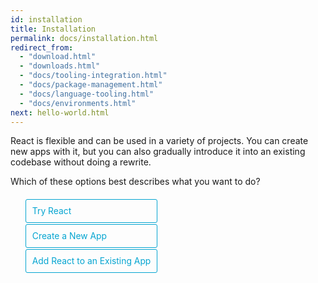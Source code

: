 ```yaml
---
id: installation
title: Installation
permalink: docs/installation.html
redirect_from:
  - "download.html"
  - "downloads.html"
  - "docs/tooling-integration.html"
  - "docs/package-management.html"
  - "docs/language-tooling.html"
  - "docs/environments.html"
next: hello-world.html
---
```

<style>
  .tab-hidden {
    display: none;
  }
</style>

React is flexible and can be used in a variety of projects. You can create new apps with it, but you can also gradually introduce it into an existing codebase without doing a rewrite.

<div class="toggler">
  <style>
    .toggler li {
       display: inline-block;
       position: relative;
       top: 1px;
       padding: 10px;
       margin: 0px 2px 0px 2px;
       border: 1px solid #05A5D1;
       border-bottom-color: transparent;
       border-radius: 3px 3px 0px 0px;
       color: #05A5D1;
       background-color: transparent;
       font-size: 0.99em;
       cursor: pointer;
    }
    .toggler li:first-child {
      margin-left: 0;
    }
    .toggler li:last-child {
      margin-right: 0;
    }
    .toggler ul {
      display: inline-block;
      list-style-type: none;
      margin: 0;
      border-bottom: 1px solid #05A5D1;
      cursor: default;
    }
    @media screen and (max-width: 960px) {
      .toggler li,
      .toggler li:first-child,
      .toggler li:last-child {
        display: block;
        border-bottom-color: #05A5D1;
        border-radius: 3px;
        margin: 2px 0px 2px 0px;
      }
      .toggler ul {
        border-bottom: 0;
      }
    }
    .display-target-fiddle .toggler .button-fiddle:focus,
    .display-target-newapp .toggler .button-newapp:focus,
    .display-target-existingapp .toggler .button-existingapp:focus {
      background-color: #046E8B;
      color: white;
    }
    .display-target-fiddle .toggler .button-fiddle,
    .display-target-newapp .toggler .button-newapp,
    .display-target-existingapp .toggler .button-existingapp {
      background-color: #05A5D1;
      color: white;
    }
    block {
      display: none;
    }
    .display-target-fiddle .fiddle,
    .display-target-newapp .newapp,
    .display-target-existingapp .existingapp {
      display: block;
    }
  </style>
  <script>
    document.querySelector('.toggler').parentElement.className += ' display-target-fiddle';
  </script>
  <span>Which of these options best describes what you want to do?</span>
  <br />
  <br />
   <ul role="tablist" >
      <li id="fiddle" class="button-fiddle" aria-selected="false" role="tab" tabindex="0" aria-controls="fiddletab"
          onclick="display('target', 'fiddle')" onkeyup="keyToggle(event, 'fiddle', 'existingapp', 'newapp')">
        Try React
      </li>
      <li id="newapp" class="button-newapp" aria-selected="false" role="tab" tabindex="-1" aria-controls="newapptab"
          onclick="display('target', 'newapp')" onkeyup="keyToggle(event, 'newapp', 'fiddle', 'existingapp')">
        Create a New App
      </li>
      <li id="existingapp" class="button-existingapp" aria-selected="false" role="tab" tabindex="-1" aria-controls="existingapptab"
          onclick="display('target', 'existingapp')" onkeyup="keyToggle(event, 'existingapp', 'newapp', 'fiddle')">
        Add React to an Existing App
      </li>
    </ul>
</div>

<block id="fiddletab" role="tabpanel" class="fiddle"  />

## Trying Out React

If you're just interested in playing around with React, you can use CodePen. Try starting from [this Hello World example code](http://codepen.io/gaearon/pen/rrpgNB?editors=0010). You don't need to install anything; you can just modify the code and see if it works.

If you prefer to use your own text editor, you can also <a href="/react/downloads/single-file-example.html" download="hello.html">download this HTML file</a>, edit it, and open it from the local filesystem in your browser. It does a slow runtime code transformation, so don't use it in production.

If you want to use it for a full application, there are two popular ways to get started with React: using Create React App, or adding it to an existing application.

<block id="newapptab" role="tabpanel" class="newapp" />

## Creating a New Application

[Create React App](http://github.com/facebookincubator/create-react-app) is the best way to start building a new React single page application. It sets up your development environment so that you can use the latest JavaScript features, provides a nice developer experience, and optimizes your app for production.

```bash
npm install -g create-react-app
create-react-app my-app

cd my-app
npm start
```

Create React App doesn't handle backend logic or databases; it just creates a frontend build pipeline, so you can use it with any backend you want. It uses build tools like Babel and webpack under the hood, but works with zero configuration.

When you're ready to deploy to production, running `npm run build` will create an optimized build of your app in the `build` folder. You can learn more about Create React App [from its README](https://github.com/facebookincubator/create-react-app#create-react-app-) and the [User Guide](https://github.com/facebookincubator/create-react-app/blob/master/packages/react-scripts/template/README.md#table-of-contents).

<block id="existingapptab" role="tabpanel" class="existingapp" />

## Adding React to an Existing Application

You don't need to rewrite your app to start using React.

We recommend adding React to a small part of your application, such as an individual widget, so you can see if it works well for your use case.

While React [can be used](/react/docs/react-without-es6.html) without a build pipeline, we recommend setting it up so you can be more productive. A modern build pipeline typically consists of:

* A **package manager**, such as [Yarn](https://yarnpkg.com/) or [npm](https://www.npmjs.com/). It lets you take advantage of a vast ecosystem of third-party packages, and easily install or update them.
* A **bundler**, such as [webpack](https://webpack.js.org/) or [Browserify](http://browserify.org/). It lets you write modular code and bundle it together into small packages to optimize load time.
* A **compiler** such as [Babel](http://babeljs.io/). It lets you write modern JavaScript code that still works in older browsers.

### Installing React

>**Note:**
>
>Once installed, we strongly recommend setting up a [production build process](/react/docs/optimizing-performance.html#use-the-production-build) to ensure you're using the fast version of React in production.

We recommend using [Yarn](https://yarnpkg.com/) or [npm](https://www.npmjs.com/) for managing front-end dependencies. If you're new to package managers, the [Yarn documentation](https://yarnpkg.com/en/docs/getting-started) is a good place to get started.

To install React with Yarn, run:

```bash
yarn init
yarn add react react-dom
```

To install React with npm, run:

```bash
npm init
npm install --save react react-dom
```

Both Yarn and npm download packages from the [npm registry](http://npmjs.com/).

### Enabling ES6 and JSX

We recommend using React with [Babel](http://babeljs.io/) to let you use ES6 and JSX in your JavaScript code. ES6 is a set of modern JavaScript features that make development easier, and JSX is an extension to the JavaScript language that works nicely with React.

The [Babel setup instructions](https://babeljs.io/docs/setup/) explain how to configure Babel in many different build environments. Make sure you install [`babel-preset-react`](http://babeljs.io/docs/plugins/preset-react/#basic-setup-with-the-cli-) and [`babel-preset-es2015`](http://babeljs.io/docs/plugins/preset-es2015/#basic-setup-with-the-cli-) and enable them in your [`.babelrc` configuration](http://babeljs.io/docs/usage/babelrc/), and you're good to go.

### Hello World with ES6 and JSX

We recommend using a bundler like [webpack](https://webpack.js.org/) or [Browserify](http://browserify.org/) so you can write modular code and bundle it together into small packages to optimize load time.

The smallest React example looks like this:

```js
import React from 'react';
import ReactDOM from 'react-dom';

ReactDOM.render(
  <h1>Hello, world!</h1>,
  document.getElementById('root')
);
```

This code renders into a DOM element with the id of `root` so you need `<div id="root"></div>` somewhere in your HTML file.

Similarly, you can render a React component inside a DOM element somewhere inside your existing app written with any other JavaScript UI library.

[Learn more about integrating React with existing code.](/react/docs/integrating-with-other-libraries.html#integrating-with-other-view-libraries)

### Development and Production Versions

By default, React includes many helpful warnings. These warnings are very useful in development.

**However, they make the development version of React larger and slower so you should use the production version when you deploy the app.**

Learn [how to tell if your website is serving the right version of React](/react/docs/optimizing-performance.html#use-the-production-build), and how to configure the production build process most efficiently:

* [Creating a Production Build with Create React App](/react/docs/optimizing-performance.html#create-react-app)
* [Creating a Production Build with Single-File Builds](/react/docs/optimizing-performance.html#single-file-builds)
* [Creating a Production Build with Brunch](/react/docs/optimizing-performance.html#brunch)
* [Creating a Production Build with Browserify](/react/docs/optimizing-performance.html#browserify)
* [Creating a Production Build with Rollup](/react/docs/optimizing-performance.html#rollup)
* [Creating a Production Build with webpack](/react/docs/optimizing-performance.html#webpack)

### Using a CDN

If you don't want to use npm to manage client packages, the `react` and `react-dom` npm packages also provide single-file distributions in `dist` folders, which are hosted on a CDN:

```html
<script src="https://unpkg.com/react@15/dist/react.js"></script>
<script src="https://unpkg.com/react-dom@15/dist/react-dom.js"></script>
```

The versions above are only meant for development, and are not suitable for production. Minified and optimized production versions of React are available at:

```html
<script src="https://unpkg.com/react@15/dist/react.min.js"></script>
<script src="https://unpkg.com/react-dom@15/dist/react-dom.min.js"></script>
```

To load a specific version of `react` and `react-dom`, replace `15` with the version number.

If you use Bower, React is available via the `react` package.

<script>
/**
 * The code below is based on a snippet from React Native Getting Started page.
 */

// Convert <div>...<span><block /></span>...</div>
// Into <div>...<block />...</div>
var blocks = document.getElementsByTagName('block');
for (var i = 0; i < blocks.length; ++i) {
  var block = blocks[i];
  var span = blocks[i].parentNode;
  var container = span.parentNode;
  container.insertBefore(block, span);
  container.removeChild(span);
}
// Convert <div>...<block />content<block />...</div>
// Into <div>...<block>content</block><block />...</div>
blocks = document.getElementsByTagName('block');
for (var i = 0; i < blocks.length; ++i) {
  var block = blocks[i];
  while (block.nextSibling && block.nextSibling.tagName !== 'BLOCK') {
    block.appendChild(block.nextSibling);
  }
}

function setSelected(value){
  var tabs = document.querySelectorAll('li[role="tab"]');
  for (var i = 0; i < tabs.length; ++i) {
    var tab = tabs[i];
    if (tab.className === 'button-' + value) {
      tabs[i].setAttribute('aria-selected', 'true');
      tabs[i].setAttribute('tabindex', '0');
    } else {
      tabs[i].setAttribute('aria-selected', 'false');
      tabs[i].setAttribute('tabindex', '-1');
    }
  }
}

function keyToggle(e, value, prevTab, nextTab){
  if (e.keyCode === 37) {
    document.getElementById(prevTab).focus();
    display('target', prevTab);
  }
  if (e.keyCode === 39) {
    document.getElementById(nextTab).focus();
    display('target', nextTab);
  }
}

function display(type, value) {
  setSelected(value);
  var container = document.getElementsByTagName('block')[0].parentNode;
  container.className = 'display-' + type + '-' + value + ' ' +
    container.className.replace(RegExp('display-' + type + '-[a-z]+ ?'), '');
}

// If we are coming to the page with a hash in it (i.e. from a search, for example), try to get
// us as close as possible to the correct platform and dev os using the hashtag and block walk up.
var foundHash = false;
if (window.location.hash !== '' && window.location.hash !== 'content') { // content is default
  // Hash links are added a bit later so we wait for them.
  window.addEventListener('DOMContentLoaded', selectTabForHashLink);
}

function selectTabForHashLink() {
  var hashLinks = document.querySelectorAll('a.hash-link');
  for (var i = 0; i < hashLinks.length && !foundHash; ++i) {
    if (hashLinks[i].hash === window.location.hash) {
      var parent = hashLinks[i].parentElement;
      while (parent) {
        if (parent.tagName === 'BLOCK') {
          var target = null;
          if (parent.className.indexOf('fiddle') > -1) {
            target = 'fiddle';
          } else if (parent.className.indexOf('newapp') > -1) {
            target = 'newapp';
          } else if (parent.className.indexOf('existingapp') > -1) {
            target = 'existingapp';
          } else {
            break; // assume we don't have anything.
          }
          display('target', target);
          foundHash = true;
          break;
        }
        parent = parent.parentElement;
      }
    }
  }
}
</script>
